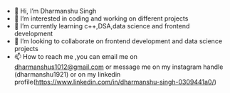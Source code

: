 - 👋 Hi, I’m Dharmanshu Singh
- 👀 I’m interested in coding and working on different projects
- 🌱 I’m currently learning c++,DSA,data science and frontend development
- 💞️ I’m looking to collaborate on frontend development and data science projects
- 📫 How to reach me ,you can email me on dharmanshus1012@gmail.com or message me on my instagram handle (dharmanshu1921) or on my linkedin profile(https://www.linkedin.com/in/dharmanshu-singh-0309441a0/)

<!---
dharmanshu1921/dharmanshu1921 is a ✨ special ✨ repository because its `README.md` (this file) appears on your GitHub profile.
You can click the Preview link to take a look at your changes.
--->
